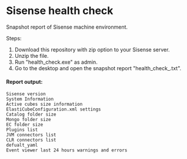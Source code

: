 # Sisense health check

Snapshot report of Sisense machine environment.


Steps:
1) Download this repository with zip option to your Sisense server.
2) Unzip the file.
3) Run "health_check.exe" as admin.
4) Go to the desktop and open the snapshot report "health_check_<Date and time>.txt".


#### Report output:
```
Sisense version
System Information
Active cubes size information
ElastiCubeConfiguration.xml settings
Catalog folder size
Mongo folder size
EC folder size
Plugins list
JVM connectors list
CLR connectors list
defualt_yaml
Event viewer last 24 hours warnings and errors

```
